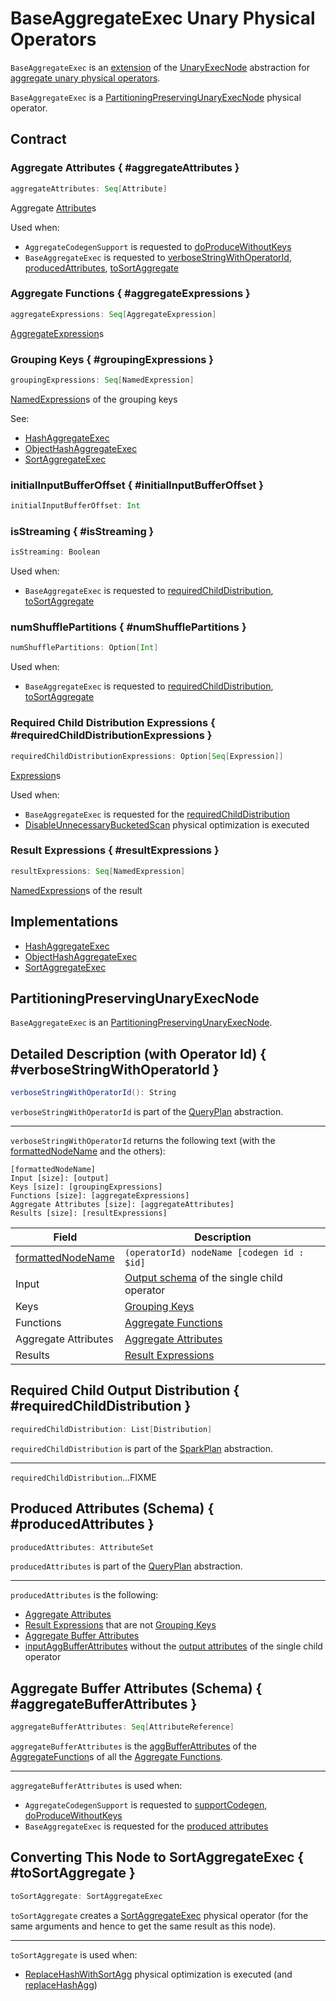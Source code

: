 # BaseAggregateExec Unary Physical Operators

`BaseAggregateExec` is an [extension](#contract) of the [UnaryExecNode](UnaryExecNode.md) abstraction for [aggregate unary physical operators](#implementations).

`BaseAggregateExec` is a [PartitioningPreservingUnaryExecNode](PartitioningPreservingUnaryExecNode.md) physical operator.

## Contract

### Aggregate Attributes { #aggregateAttributes }

```scala
aggregateAttributes: Seq[Attribute]
```

Aggregate [Attribute](../expressions/Attribute.md)s

Used when:

* `AggregateCodegenSupport` is requested to [doProduceWithoutKeys](AggregateCodegenSupport.md#doProduceWithoutKeys)
* `BaseAggregateExec` is requested to [verboseStringWithOperatorId](#verboseStringWithOperatorId), [producedAttributes](#producedAttributes), [toSortAggregate](#toSortAggregate)

### Aggregate Functions { #aggregateExpressions }

```scala
aggregateExpressions: Seq[AggregateExpression]
```

[AggregateExpression](../expressions/AggregateExpression.md)s

### Grouping Keys { #groupingExpressions }

```scala
groupingExpressions: Seq[NamedExpression]
```

[NamedExpression](../expressions/NamedExpression.md)s of the grouping keys

See:

* [HashAggregateExec](HashAggregateExec.md#groupingExpressions)
* [ObjectHashAggregateExec](ObjectHashAggregateExec.md#groupingExpressions)
* [SortAggregateExec](SortAggregateExec.md#groupingExpressions)

### initialInputBufferOffset { #initialInputBufferOffset }

```scala
initialInputBufferOffset: Int
```

### isStreaming { #isStreaming }

```scala
isStreaming: Boolean
```

Used when:

* `BaseAggregateExec` is requested to [requiredChildDistribution](#requiredChildDistribution), [toSortAggregate](#toSortAggregate)

### numShufflePartitions { #numShufflePartitions }

```scala
numShufflePartitions: Option[Int]
```

Used when:

* `BaseAggregateExec` is requested to [requiredChildDistribution](#requiredChildDistribution), [toSortAggregate](#toSortAggregate)

### Required Child Distribution Expressions { #requiredChildDistributionExpressions }

```scala
requiredChildDistributionExpressions: Option[Seq[Expression]]
```

[Expression](../expressions/Expression.md)s

Used when:

* `BaseAggregateExec` is requested for the [requiredChildDistribution](#requiredChildDistribution)
* [DisableUnnecessaryBucketedScan](../physical-optimizations/DisableUnnecessaryBucketedScan.md) physical optimization is executed

### Result Expressions { #resultExpressions }

```scala
resultExpressions: Seq[NamedExpression]
```

[NamedExpression](../expressions/NamedExpression.md)s of the result

## Implementations

* [HashAggregateExec](HashAggregateExec.md)
* [ObjectHashAggregateExec](ObjectHashAggregateExec.md)
* [SortAggregateExec](SortAggregateExec.md)

## PartitioningPreservingUnaryExecNode

`BaseAggregateExec` is an [PartitioningPreservingUnaryExecNode](PartitioningPreservingUnaryExecNode.md).

## Detailed Description (with Operator Id) { #verboseStringWithOperatorId }

```scala
verboseStringWithOperatorId(): String
```

`verboseStringWithOperatorId` is part of the [QueryPlan](../catalyst/QueryPlan.md#verboseStringWithOperatorId) abstraction.

---

`verboseStringWithOperatorId` returns the following text (with the [formattedNodeName](../catalyst/QueryPlan.md#formattedNodeName) and the others):

```text
[formattedNodeName]
Input [size]: [output]
Keys [size]: [groupingExpressions]
Functions [size]: [aggregateExpressions]
Aggregate Attributes [size]: [aggregateAttributes]
Results [size]: [resultExpressions]
```

Field | Description
------|------------
 [formattedNodeName](../catalyst/QueryPlan.md#formattedNodeName) | `(operatorId) nodeName [codegen id : $id]`
 Input | [Output schema](../catalyst/QueryPlan.md#output) of the single child operator
 Keys | [Grouping Keys](#groupingExpressions)
 Functions | [Aggregate Functions](#aggregateExpressions)
 Aggregate Attributes | [Aggregate Attributes](#aggregateAttributes)
 Results | [Result Expressions](#resultExpressions)

## Required Child Output Distribution { #requiredChildDistribution }

```scala
requiredChildDistribution: List[Distribution]
```

`requiredChildDistribution` is part of the [SparkPlan](SparkPlan.md#requiredChildDistribution) abstraction.

---

`requiredChildDistribution`...FIXME

## Produced Attributes (Schema) { #producedAttributes }

```scala
producedAttributes: AttributeSet
```

`producedAttributes` is part of the [QueryPlan](../catalyst/QueryPlan.md#producedAttributes) abstraction.

---

`producedAttributes` is the following:

* [Aggregate Attributes](#aggregateAttributes)
* [Result Expressions](#resultExpressions) that are not [Grouping Keys](#groupingExpressions)
* [Aggregate Buffer Attributes](#aggregateBufferAttributes)
* [inputAggBufferAttributes](#inputAggBufferAttributes) without the [output attributes](../catalyst/QueryPlan.md#output) of the single child operator

## Aggregate Buffer Attributes (Schema) { #aggregateBufferAttributes }

```scala
aggregateBufferAttributes: Seq[AttributeReference]
```

`aggregateBufferAttributes` is the [aggBufferAttributes](../expressions/AggregateFunction.md#aggBufferAttributes) of the [AggregateFunction](../expressions/AggregateExpression.md#aggregateFunction)s of all the [Aggregate Functions](#aggregateExpressions).

---

`aggregateBufferAttributes` is used when:

* `AggregateCodegenSupport` is requested to [supportCodegen](AggregateCodegenSupport.md#supportCodegen), [doProduceWithoutKeys](AggregateCodegenSupport.md#doProduceWithoutKeys)
* `BaseAggregateExec` is requested for the [produced attributes](#producedAttributes)

## Converting This Node to SortAggregateExec { #toSortAggregate }

```scala
toSortAggregate: SortAggregateExec
```

`toSortAggregate` creates a [SortAggregateExec](SortAggregateExec.md) physical operator (for the same arguments and hence to get the same result as this node).

---

`toSortAggregate` is used when:

* [ReplaceHashWithSortAgg](../physical-optimizations/ReplaceHashWithSortAgg.md) physical optimization is executed (and [replaceHashAgg](../physical-optimizations/ReplaceHashWithSortAgg.md#replaceHashAgg))

